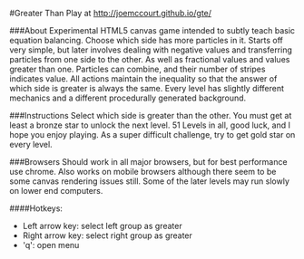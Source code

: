 #Greater Than
Play at http://joemccourt.github.io/gte/

###About
Experimental HTML5 canvas game intended to subtly teach basic equation balancing.  Choose which side has more particles in it.  Starts off very simple, but later involves dealing with negative values and transferring particles from one side to the other.  As well as fractional values and values greater than one.  Particles can combine, and their number of stripes indicates value.  All actions maintain the inequality so that the answer of which side is greater is always the same.  Every level has slightly different mechanics and a different procedurally generated background.

###Instructions
Select which side is greater than the other.  You must get at least a bronze star to unlock the next level.  51 Levels in all, good luck, and I hope you enjoy playing.  As a super difficult challenge, try to get gold star on every level.

###Browsers
Should work in all major browsers, but for best performance use chrome.  Also works on mobile browsers although there seem to be some canvas rendering issues still.  Some of the later levels may run slowly on lower end computers.

####Hotkeys:
* Left arrow key: select left group as greater
* Right arrow key: select right group as greater
* 'q': open menu